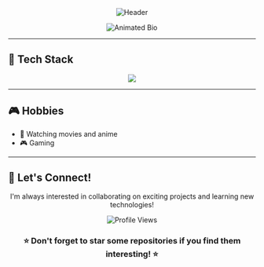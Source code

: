 <div align="center">
  <img src="https://capsule-render.vercel.app/api?type=waving&color=gradient&height=200&section=header&text=Hi%20there!%20I'm%20drndcndev%20👋&fontSize=35&fontAlignY=40&width=2000" alt="Header"/>
</div>


<p align="center">
  <img src="https://readme-typing-svg.herokuapp.com?font=Fira+Code&pause=1000&color=6CC644&center=true&vCenter=true&width=435&lines=Software+Developer;Future+DevOps+Engineer;Aspiring+Software+%26+DevOps+Engineer;Code.+Deploy.+Learn.+Repeat.;Innovating+One+Project+at+a+Time;College+Student+Developer" alt="Animated Bio" />
</p>

---

## 🚀 Tech Stack

<p align="center">
  <img src="https://skillicons.dev/icons?i=python,js,react,html,css,tailwind,flask,nodejs,postgres,mysql,sqlite,firebase,docker,git,github,vscode,figma,blender,postman" />
</p>

<!--
---

## 🌟 Featured Projects

### Project Name
A short description of the project, technology used, and your role.

- **Tech Stack:** Python, Flask, PostgreSQL, Docker
- **Features:** Briefly list features
- **[Demo](#)** | **[Repo](#)**
-->

<!-- Uncomment and fill in when ready to showcase projects! -->

<!-- 
---

## 🌐 Social Links

[![LinkedIn](https://img.shields.io/badge/LinkedIn-0077B5?style=flat&logo=linkedin&logoColor=white)](#)
[![Twitter](https://img.shields.io/badge/Twitter-1DA1F2?style=flat&logo=twitter&logoColor=white)](#)
[![Portfolio](https://img.shields.io/badge/Portfolio-000?style=flat&logo=vercel&logoColor=white)](#)
[![Email](https://img.shields.io/badge/Email-EA4335?style=flat&logo=gmail&logoColor=white)](#)

*Update these links with your real profiles!*
-->

---

## 🎮 Hobbies

- 🍿 Watching movies and anime  
- 🎮 Gaming  

---

## 🤝 Let's Connect!

<div align="center">
  <p>I'm always interested in collaborating on exciting projects and learning new technologies!</p>
  <!--
  <a href="https://linkedin.com/in/yourprofile">
    <img src="https://img.shields.io/badge/Let's_Connect-0077B5?style=for-the-badge&logo=linkedin&logoColor=white"/>
  </a>
  -->
</div>

<div align="center"> <img src="https://komarev.com/ghpvc/?username=drndcndev&color=blueviolet&style=for-the-badge&label=Profile+Views" alt="Profile Views"/>

<div align="center">
  <h3>⭐ Don't forget to star some repositories if you find them interesting! ⭐</h3>
</div>




